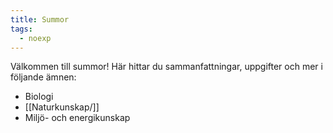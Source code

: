 ```yaml
---
title: Summor
tags:
  - noexp
---
```

Välkommen till summor! Här hittar du sammanfattningar, uppgifter och mer i följande ämnen:

- Biologi 
- [[Naturkunskap/]]
- Miljö- och energikunskap

